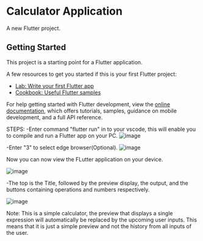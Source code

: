 # Calculator Application

A new Flutter project.

## Getting Started

This project is a starting point for a Flutter application.

A few resources to get you started if this is your first Flutter project:

- [Lab: Write your first Flutter app](https://docs.flutter.dev/get-started/codelab)
- [Cookbook: Useful Flutter samples](https://docs.flutter.dev/cookbook)

For help getting started with Flutter development, view the
[online documentation](https://docs.flutter.dev/), which offers tutorials,
samples, guidance on mobile development, and a full API reference.

STEPS:
-Enter command "flutter run" in to your vscode, this will enable you to compile and run a Flutter app on your PC.
![image](https://github.com/GrinHornet/midTerm/assets/125188016/dc388ea6-ccb3-4fa1-968c-f7cd295a4ed3)

-Enter "3" to select edge browser(Optional).
![image](https://github.com/GrinHornet/midTerm/assets/125188016/44e54a72-3234-44c9-a619-9bdef56f8ab6)

Now you can now view the FLutter application on your device.

![image](https://github.com/GrinHornet/midTerm/assets/125188016/28bc8852-72b7-4b42-8fdf-08bee42a1d3d)

-The top is the Title, followed by the preview display, the output, and the buttons containing operations and numbers respectively.

![image](https://github.com/GrinHornet/midTerm/assets/125188016/4e61ebc4-d77d-4953-b2b4-e7255c125065)


Note: This is a simple calculator, the preview that displays a single expression will automatically be replaced by the upcoming user inputs.
This means that it is just a simple preview and not the history from all inputs of the user. 



